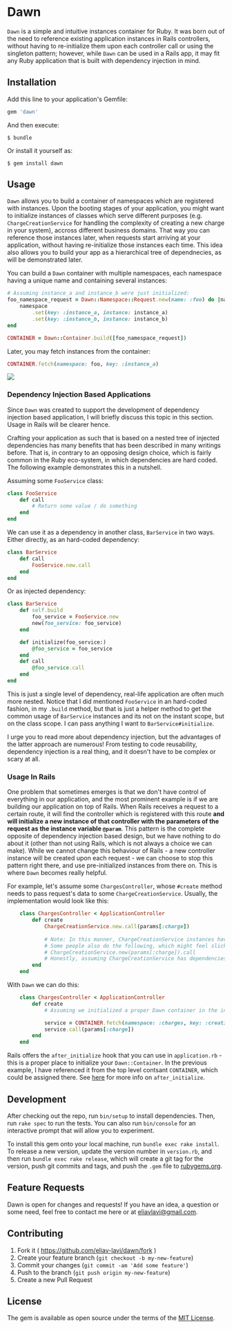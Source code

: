 # Dawn
`Dawn` is a simple and intuitive instances container for Ruby. It was born out of the need to reference existing application instances in Rails controllers, without having to re-initialize them upon each controller call or using the singleton pattern; however, while `Dawn` can be used in a Rails app, it may fit any Ruby application that is built with dependency injection in mind.

## Installation

Add this line to your application's Gemfile:

```ruby
gem 'dawn'
```

And then execute:

    $ bundle

Or install it yourself as:

    $ gem install dawn

## Usage

`Dawn` allows you to build a container of namespaces which are registered with instances. Upon the booting stages of your application, you might want to initialize instances of classes which serve different purposes (e.g. `ChargeCreationService` for handling the complexity of creating a new charge in your system), accross different business domains. That way you can reference those instances later, when requests start arriving at your application, without having re-initialize those instances each time. This idea also allows you to build your app as a hierarchical tree of dependnecies, as will be demonstrated later.

You can build a `Dawn` container with multiple namespaces, each namespace having a unique name and containing several instances:

```ruby
# Assuming instance_a and instance_b were just initialized:
foo_namespace_request = Dawn::Namespace::Request.new(name: :foo) do |namespace|
    namespace
        .set(key: :instance_a, instance: instance_a)
        .set(key: :instance_b, instance: instance_b)
end

CONTAINER = Dawn::Container.build([foo_namespace_request])
```

Later, you may fetch instances from the container:
```ruby
CONTAINER.fetch(namespace: foo, key: :instance_a)
```
![](https://i.imgur.com/GFEKDlh.png)

### Dependency Injection Based Applications
Since `Dawn` was created to support the development of dependency injection based application, I will briefly discuss this topic in this section. Usage in Rails will be clearer hence.

Crafting your application as such that is based on a nested tree of injected dependencies has many benefits that has been described in many writings before. That is, in contrary to an opposing design choice, which is fairly common in the Ruby eco-system, in which dependencies are hard coded. The following example demonstrates this in a nutshell.

Assuming some `FooService` class:

```ruby
class FooService
    def call
        # Return some value / do something
    end
end
```

We can use it as a dependency in another class, `BarService` in two ways. Either directly, as an hard-coded dependency:
```ruby
class BarService
    def call
        FooService.new.call
    end
end
```

Or as injected dependency:
```ruby
class BarService
    def self.build
        foo_service = FooService.new
        new(foo_service: foo_service)
    end

    def initialize(foo_service:)
        @foo_service = foo_service
    end
    def call
        @foo_service.call
    end
end
```

This is just a single level of dependency, real-life application are often much more nested.
Notice that I did mentioned `FooService` in an hard-coded fashion, in my `.build` method, but that is just a helper method to get the common usage of `BarService` instances and its not on the instant scope, but on the class scope. I can pass anything I want to `BarService#initialize`.

I urge you to read more about dependency injection, but the advantages of the latter approach are numerous! From testing to code reusability, dependency injection is a real thing, and it doesn't have to be complex or scary at all.

### Usage In Rails
One problem that sometimes  emerges is that we don't have control of everything in our application, and the most prominent example is if we are building our application on top of Rails. When Rails receives a request to a certain route, it will find the controller which is registered with this route **and will initialize a new instance of that controller with the parameters of the request as the instance variable `@param`**. This pattern is the complete opposite of dependency injection based design, but we have nothing to do about it (other than not using Rails, which is not always a choice we can make).
While we cannot change this behaviour of Rails - a new controller instance will be created upon each request - we can choose to stop this pattern right there, and use pre-initialized instances from there on. This is where `Dawn` becomes really helpful.

For example, let's assume some `ChargesController`, whose `#create` method needs to pass request's data to some `ChargeCreationService`. Usually, the implementation would look like this:
```ruby
    class ChargesController < ApplicationController
        def create
            ChargeCreationService.new.call(params[:charge])
            
            # Note: In this manner, ChargeCreationService instances have no members / instance variables.
            # Some people also do the following, which might feel slicker at first:
            # ChargeCreationService.new(params[:charge]).call
            # Honestly, assuming ChargeCreationService has dependencies of it's own, both feel wrong to me.
        end
    end
```

With `Dawn` we can do this:
```ruby
    class ChargesController < ApplicationController
        def create
            # Assuming we initialized a proper Dawn container in the initialization stages of our application, and assigned it the the global const CONTAINER:

            service = CONTAINER.fetch(namespace: :charges, key: :creation_service)
            service.call(params[:charge])
        end
    end
```

Rails offers the `after_initialize` hook that you can use in `application.rb` - this is a proper place to initialize your `Dawn::Container`. In the previous example, I have referenced it from the top level contsant `CONTAINER`, which could be assigned there. See [here](https://guides.rubyonrails.org/configuring.html#rails-general-configuration) for more info on `after_initialize`.

## Development

After checking out the repo, run `bin/setup` to install dependencies. Then, run `rake spec` to run the tests. You can also run `bin/console` for an interactive prompt that will allow you to experiment.

To install this gem onto your local machine, run `bundle exec rake install`. To release a new version, update the version number in `version.rb`, and then run `bundle exec rake release`, which will create a git tag for the version, push git commits and tags, and push the `.gem` file to [rubygems.org](https://rubygems.org).

## Feature Requests

Dawn is open for changes and requests!
If you have an idea, a question or some need, feel free to contact me here or at eliavlavi@gmail.com.

## Contributing

1. Fork it ( https://github.com/eliav-lavi/dawn/fork )
2. Create your feature branch (`git checkout -b my-new-feature`)
3. Commit your changes (`git commit -am 'Add some feature'`)
4. Push to the branch (`git push origin my-new-feature`)
5. Create a new Pull Request

## License

The gem is available as open source under the terms of the [MIT License](https://opensource.org/licenses/MIT).
